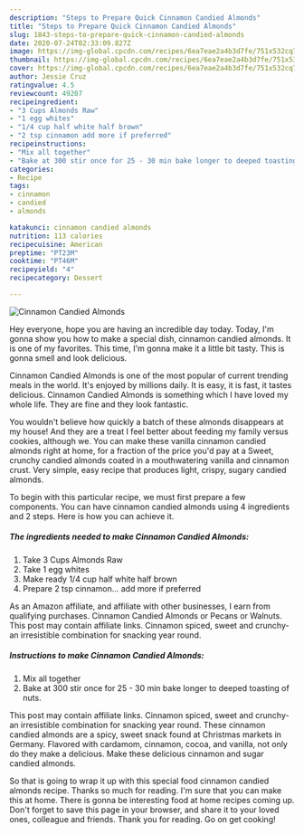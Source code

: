 ```yaml
---
description: "Steps to Prepare Quick Cinnamon Candied Almonds"
title: "Steps to Prepare Quick Cinnamon Candied Almonds"
slug: 1843-steps-to-prepare-quick-cinnamon-candied-almonds
date: 2020-07-24T02:33:09.827Z
image: https://img-global.cpcdn.com/recipes/6ea7eae2a4b3d7fe/751x532cq70/cinnamon-candied-almonds-recipe-main-photo.jpg
thumbnail: https://img-global.cpcdn.com/recipes/6ea7eae2a4b3d7fe/751x532cq70/cinnamon-candied-almonds-recipe-main-photo.jpg
cover: https://img-global.cpcdn.com/recipes/6ea7eae2a4b3d7fe/751x532cq70/cinnamon-candied-almonds-recipe-main-photo.jpg
author: Jessie Cruz
ratingvalue: 4.5
reviewcount: 49207
recipeingredient:
- "3 Cups Almonds Raw"
- "1 egg whites"
- "1/4 cup half white half brown"
- "2 tsp cinnamon add more if preferred"
recipeinstructions:
- "Mix all together"
- "Bake at 300 stir once for 25 - 30 min bake longer to deeped toasting of nuts."
categories:
- Recipe
tags:
- cinnamon
- candied
- almonds

katakunci: cinnamon candied almonds 
nutrition: 113 calories
recipecuisine: American
preptime: "PT23M"
cooktime: "PT46M"
recipeyield: "4"
recipecategory: Dessert

---
```



![Cinnamon Candied Almonds](https://img-global.cpcdn.com/recipes/6ea7eae2a4b3d7fe/751x532cq70/cinnamon-candied-almonds-recipe-main-photo.jpg)

Hey everyone, hope you are having an incredible day today. Today, I'm gonna show you how to make a special dish, cinnamon candied almonds. It is one of my favorites. This time, I'm gonna make it a little bit tasty. This is gonna smell and look delicious.

Cinnamon Candied Almonds is one of the most popular of current trending meals in the world. It's enjoyed by millions daily. It is easy, it is fast, it tastes delicious. Cinnamon Candied Almonds is something which I have loved my whole life. They are fine and they look fantastic.

You wouldn&#39;t believe how quickly a batch of these almonds disappears at my house! And they are a treat I feel better about feeding my family versus cookies, although we. You can make these vanilla cinnamon candied almonds right at home, for a fraction of the price you&#39;d pay at a Sweet, crunchy candied almonds coated in a mouthwatering vanilla and cinnamon crust. Very simple, easy recipe that produces light, crispy, sugary candied almonds.


To begin with this particular recipe, we must first prepare a few components. You can have cinnamon candied almonds using 4 ingredients and 2 steps. Here is how you can achieve it.

<!--inarticleads1-->

##### The ingredients needed to make Cinnamon Candied Almonds:

1. Take 3 Cups Almonds Raw
1. Take 1 egg whites
1. Make ready 1/4 cup half white half brown
1. Prepare 2 tsp cinnamon... add more if preferred


As an Amazon affiliate, and affiliate with other businesses, I earn from qualifying purchases. Cinnamon Candied Almonds or Pecans or Walnuts. This post may contain affiliate links. Cinnamon spiced, sweet and crunchy- an irresistible combination for snacking year round. 

<!--inarticleads2-->

##### Instructions to make Cinnamon Candied Almonds:

1. Mix all together
1. Bake at 300 stir once for 25 - 30 min bake longer to deeped toasting of nuts.


This post may contain affiliate links. Cinnamon spiced, sweet and crunchy- an irresistible combination for snacking year round. These cinnamon candied almonds are a spicy, sweet snack found at Christmas markets in Germany. Flavored with cardamom, cinnamon, cocoa, and vanilla, not only do they make a delicious. Make these delicious cinnamon and sugar candied almonds. 

So that is going to wrap it up with this special food cinnamon candied almonds recipe. Thanks so much for reading. I'm sure that you can make this at home. There is gonna be interesting food at home recipes coming up. Don't forget to save this page in your browser, and share it to your loved ones, colleague and friends. Thank you for reading. Go on get cooking!

